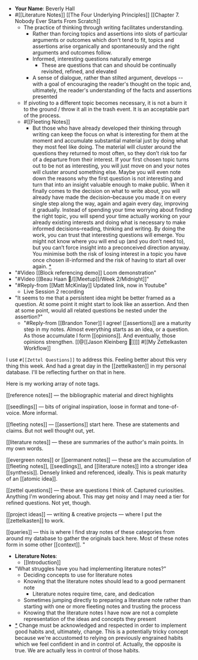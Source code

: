 - **Your Name**:   Beverly Hall
- #[[Literature Notes]] [[The Four Underlying Principles]] [[Chapter 7. Nobody Ever Starts From Scratch]]
    - The practice of thinking through writing facilitates understanding.  
        - Rather than forcing topics and assertions into slots of particular arguments or outcomes which don't tend to fit, topics and assertions arise organically and spontaneously and the right arguments and outcomes follow.
        - Informed, interesting questions naturally emerge
            - These are questions that can and should be continually revisited, refined, and elevated
        - A sense of dialogue, rather than stilted argument, develops -- with a goal of  encouraging the reader's thought on the topic and, ultimately, the reader's understanding of the facts and assertions presented 
    - If pivoting to a different topic becomes necessary, it is not a burn it to the ground / throw it all in the trash event.  It is an acceptable part of the process.
    - #[[Fleeting Notes]]
        - But those who have already developed their thinking through writing can keep the focus on what is interesting for them at the moment and accumulate substantial material just by doing what they most feel like doing. The material will cluster around the questions they returned to most often, so they don’t risk too far of a departure from their interest. If your first chosen topic turns out to be not as interesting, you will just move on and your notes will cluster around something else. Maybe you will even note down the reasons why the first question is not interesting and turn that into an insight valuable enough to make public. When it finally comes to the decision on what to write about, you will already have made the decision–because you made it on every single step along the way, again and again every day, improving it gradually. Instead of spending your time worrying about finding the right topic, you will spend your time actually working on your already existing interests and doing what is necessary to make informed decisions–reading, thinking and writing. By doing the work, you can trust that interesting questions will emerge. You might not know where you will end up (and you don’t need to), but you can’t force insight into a preconceived direction anyway. You minimise both the risk of losing interest in a topic you have once chosen ill-informed and the risk of having to start all over again. [*](((F-jhYj-Pz)))
- "#Video [[Block referencing demo]] Loom demonstration"
- "#Video [[Beau Haan 📌/[[Meetup]]/Week 2/Midnight]]"
- "#Reply-from [[Matt McKinlay]] Updated link, now in Youtube"
    - Live Session 2 recording
- "It seems to me that a persistent idea might be better framed as a question. At some point it might start to look like an assertion. And then at some point, would all related questions be nested under the assertion?"
    - "#Reply-from [[Brandon Toner]] I agree! [[assertions]] are a maturity step in my notes. Almost everything starts as an idea, or a question. As those accumulate I form [[opinions]]. And eventually, those opinions strengthen. [[@[[Jason Kleinberg 🎻]]]] #[[My Zettelkasten Workflow]]

I use `#[[Zettel Questions]]` to address this. Feeling better about this very thing this week. And had a great day in the [[zettelkasten]] in my personal database. I'll be reflecting further on that in here. 

Here is my working array of note tags. 

[[reference notes]] — the bibliographic material and direct highlights

[[seedlings]] — bits of original inspiration, loose in format and tone-of-voice. More informal. 

[[fleeting notes]] — [[assertions]] start here. These are statements and claims. But not well thought out, yet.

[[literature notes]] — these are summaries of the author's main points. In my own words.

[[evergreen notes]] or [[permanent notes]] — these are the accumulation of [[fleeting notes]], [[seedlings]], and [[literature notes]] into a stronger idea [[synthesis]]. Densely linked and referenced, ideally. This is peak maturity of an [[atomic idea]].

[[zettel questions]] — these are questions I think of. Captured curiosities. Anything I'm wondering about. This may get noisy and I may need a tier for refined questions. Not yet, though.

[[project ideas]] — writing & creative projects — where I put the [[zettelkasten]] to work.

[[queries]] — this is where I find stray notes of these categories from around my database to gather the originals back here. Most of these notes form in some other [[context]].
"
- **Literature Notes**:  
    - [[Introduction]]
- "What struggles have you had implementing literature notes?" 
    - Deciding concepts to use for literature notes
    - Knowing that the literature notes should lead to a good permanent note
        - Literature notes require time, care, and dedication
    - Sometimes jumping directly to preparing a literature note rather than starting with one or more fleeting notes and trusting the process
    - Knowing that the literature notes I have now are not a complete representation of the ideas and concepts they present
- [*](((x5hx3y9ay)))  Change must be acknowledged and respected in order to implement good habits and, ultimately, change.  This is a potentially tricky concept because we're accustomed to relying on previously engrained habits which we feel confident in and in control of.  Actually, the opposite is true.  We are actually less in control of those habits.  
